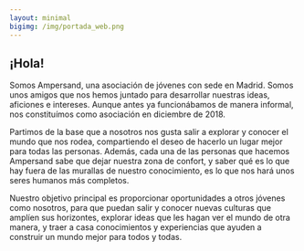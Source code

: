 ```yaml
---
layout: minimal
bigimg: /img/portada_web.png
---
```


## ¡Hola!

Somos Ampersand, una asociación de jóvenes con sede en Madrid. Somos unos amigos que nos hemos juntado para desarrollar nuestras ideas, aficiones e intereses. Aunque antes ya funcionábamos de manera informal, nos constituímos como asociación en diciembre de 2018.

Partimos de la base que a nosotros nos gusta salir a explorar y conocer el mundo que nos rodea, compartiendo el deseo de hacerlo un lugar mejor para todas las personas. Además, cada una de las personas que hacemos Ampersand sabe que dejar nuestra zona de confort, y saber qué es lo que hay fuera de las murallas de nuestro conocimiento, es lo que nos hará unos seres humanos más completos.

Nuestro objetivo principal es proporcionar oportunidades a otros jóvenes como nosotros, para que puedan salir y conocer nuevas culturas que amplíen sus horizontes, explorar ideas que les hagan ver el mundo de otra manera, y traer a casa conocimientos y experiencias que ayuden a construir un mundo mejor para todos y todas. 
